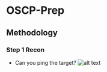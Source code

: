 # OSCP-Prep
## Methodology 
### Step 1 Recon
- Can you ping the target?
![alt text](https://github.com/DigitalAftermath/EnumerationVisualized/raw/master/enumeration-mind-map.png?raw=true)
